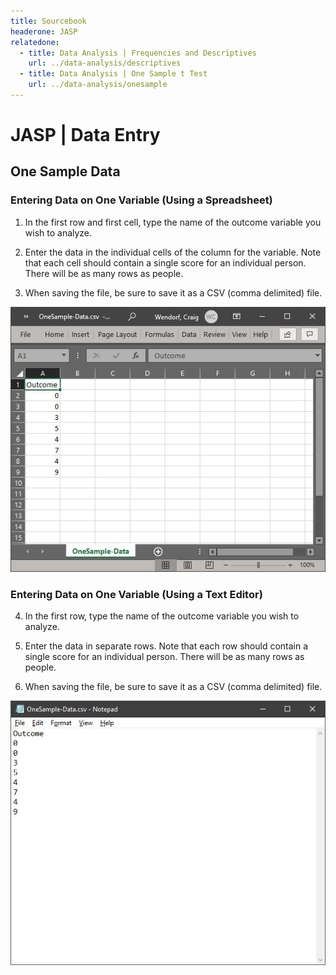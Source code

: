 ```yaml
---
title: Sourcebook
headerone: JASP
relatedone:
  - title: Data Analysis | Frequencies and Descriptives
    url: ../data-analysis/descriptives
  - title: Data Analysis | One Sample t Test
    url: ../data-analysis/onesample
---
```


# JASP | Data Entry

## One Sample Data 

### Entering Data on One Variable (Using a Spreadsheet)

1. In the first row and first cell, type the name of the outcome variable you wish to analyze.

2. Enter the data in the individual cells of the column for the variable. Note that each cell should contain a single score for an individual person. There will be as many rows as people. 

3. When saving the file, be sure to save it as a CSV (comma delimited) file.

<p align="center"><kbd><img src="onesample1.png"></kbd></p>

### Entering Data on One Variable (Using a Text Editor)

4. In the first row, type the name of the outcome variable you wish to analyze. 

5. Enter the data in separate rows. Note that each row should contain a single score for an individual person. There will be as many rows as people. 

6. When saving the file, be sure to save it as a CSV (comma delimited) file.

<p align="center"><kbd><img src="onesample2.png"></kbd></p>
